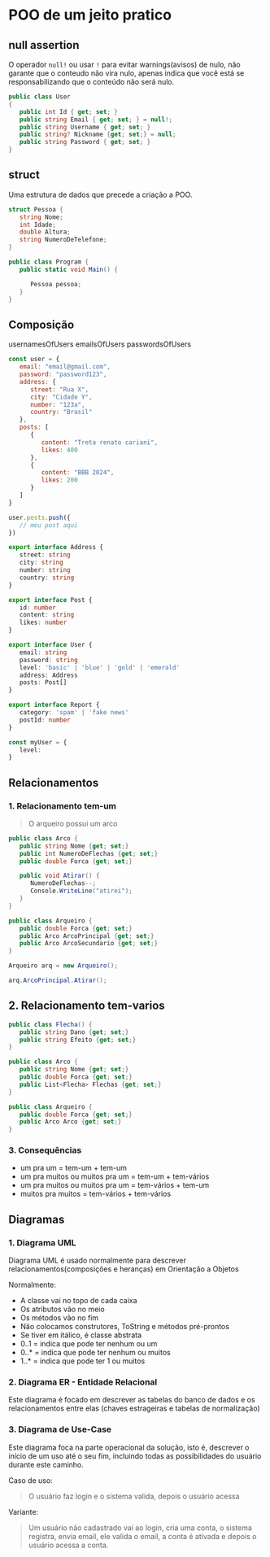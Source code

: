# POO de um jeito pratico

## null assertion

O operador `null!` ou usar `!` para evitar warnings(avisos) de nulo, não garante que o conteudo não vira nulo, apenas indica que você está se responsabilizando que o conteúdo não será nulo.

```cs
public class User
{
   public int Id { get; set; }
   public string Email { get; set; } = null!;
   public string Username { get; set; }
   public string? Nickname {get; set;} = null;
   public string Password { get; set; }
}
```
## struct

Uma estrutura de dados que precede a criação a POO.

```cs
struct Pessoa {
   string Nome;
   int Idade;
   double Altura;
   string NumeroDeTelefone;
}

public class Program {
   public static void Main() {

      Pessoa pessoa;
   }
}
```

## Composição

usernamesOfUsers
emailsOfUsers
passwordsOfUsers

```js
const user = {
   email: "email@gmail.com",
   password: "password123",
   address: {
      street: "Rua X",
      city: "Cidade Y",
      number: "123a",
      country: "Brasil"
   },
   posts: [
      {
         content: "Treta renato cariani",
         likes: 400
      },
      {
         content: "BBB 2024",
         likes: 200
      }
   ]
}

user.posts.push({
   // meu post aqui
})
```

```ts
export interface Address {
   street: string
   city: string
   number: string
   country: string
}

export interface Post {
   id: number
   content: string
   likes: number
}

export interface User {
   email: string
   password: string
   level: 'basic' | 'blue' | 'gold' | 'emerald'
   address: Address
   posts: Post[]
}

export interface Report {
   category: 'spam' | 'fake news'
   postId: number
}

const myUser = {
   level: 
}
```

## Relacionamentos

### 1. Relacionamento tem-um

> O arqueiro possui um arco

```cs
public class Arco {
   public string Nome {get; set;}
   public int NumeroDeFlechas {get; set;}
   public double Forca {get; set;}

   public void Atirar() {
      NumeroDeFlechas--;
      Console.WriteLine("atirei");
   }
}

public class Arqueiro {
   public double Forca {get; set;}
   public Arco ArcoPrincipal {get; set;}
   public Arco ArcoSecundario {get; set;}
}

Arqueiro arq = new Arqueiro();

arq.ArcoPrincipal.Atirar();
```

## 2. Relacionamento tem-varios

```cs
public class Flecha() {
   public string Dano {get; set;}
   public string Efeito {get; set;}
}

public class Arco {
   public string Nome {get; set;}
   public double Forca {get; set;}
   public List<Flecha> Flechas {get; set;}
}

public class Arqueiro {
   public double Forca {get; set;}
   public Arco Arco {get; set;}
}
```

### 3. Consequências

- um pra um = tem-um + tem-um
- um pra muitos ou muitos pra um = tem-um + tem-vários
- um pra muitos ou muitos pra um = tem-vários + tem-um
- muitos pra muitos = tem-vários + tem-vários

## Diagramas

### 1. Diagrama UML

Diagrama UML é usado normalmente para descrever relacionamentos(composições e heranças) em Orientação a Objetos

Normalmente:

- A classe vai no topo de cada caixa
- Os atributos vão no meio
- Os métodos vão no fim
- Não colocamos construtores, ToString e métodos pré-prontos
- Se tiver em itálico, é classe abstrata
- 0..1 = indica que pode ter nenhum ou um
- 0..* = indica que pode ter nenhum ou muitos
- 1..* = indica que pode ter 1 ou muitos

### 2. Diagrama ER - Entidade Relacional

Este diagrama é focado em descrever as tabelas do banco de dados e os relacionamentos entre elas (chaves estrageiras e tabelas de normalização)

### 3. Diagrama de Use-Case

Este diagrama foca na parte operacional da solução, isto é, descrever o início de um uso até o seu fim, incluindo todas as possibilidades do usuário durante este caminho.

Caso de uso:

> O usuário faz login e o sistema valida, depois o usuário acessa

Variante:

> Um usuário não cadastrado vai ao login, cria uma conta, o sistema registra, envia email, ele valida o email, a conta é ativada e depois o usuário acessa a conta.

